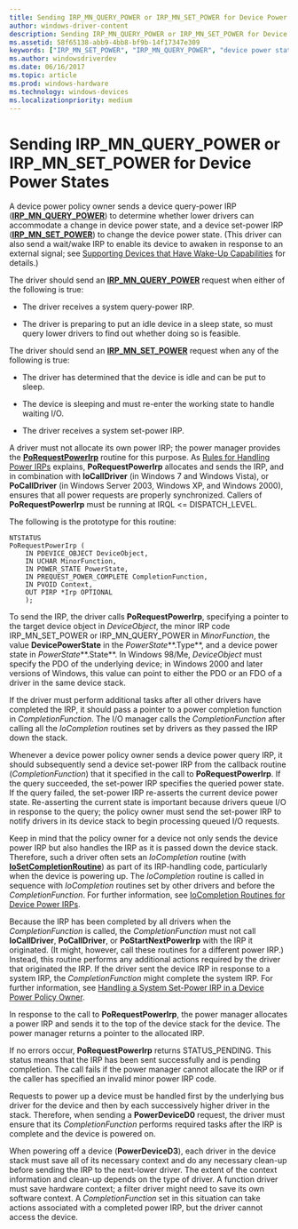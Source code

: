 ```yaml
---
title: Sending IRP_MN_QUERY_POWER or IRP_MN_SET_POWER for Device Power States
author: windows-driver-content
description: Sending IRP_MN_QUERY_POWER or IRP_MN_SET_POWER for Device Power States
ms.assetid: 58f65138-abb9-4bb8-bf9b-14f17347e309
keywords: ["IRP_MN_SET_POWER", "IRP_MN_QUERY_POWER", "device power states WDK kernel", "query-power IRPs WDK power management", "power IRPs WDK kernel , device queries", "querying power state", "queuing IRPs", "device query power IRPs WDK kernel", "sending power state IRPs", "set-power IRPs WDK kernel", "device set power IRPs WDK kernel"]
ms.author: windowsdriverdev
ms.date: 06/16/2017
ms.topic: article
ms.prod: windows-hardware
ms.technology: windows-devices
ms.localizationpriority: medium
---
```


# Sending IRP\_MN\_QUERY\_POWER or IRP\_MN\_SET\_POWER for Device Power States





A device power policy owner sends a device query-power IRP ([**IRP\_MN\_QUERY\_POWER**](https://msdn.microsoft.com/library/windows/hardware/ff551699)) to determine whether lower drivers can accommodate a change in device power state, and a device set-power IRP ([**IRP\_MN\_SET\_POWER**](https://msdn.microsoft.com/library/windows/hardware/ff551744)) to change the device power state. (This driver can also send a wait/wake IRP to enable its device to awaken in response to an external signal; see [Supporting Devices that Have Wake-Up Capabilities](supporting-devices-that-have-wake-up-capabilities.md) for details.)

The driver should send an [**IRP\_MN\_QUERY\_POWER**](https://msdn.microsoft.com/library/windows/hardware/ff551699) request when either of the following is true:

-   The driver receives a system query-power IRP.

-   The driver is preparing to put an idle device in a sleep state, so must query lower drivers to find out whether doing so is feasible.

The driver should send an [**IRP\_MN\_SET\_POWER**](https://msdn.microsoft.com/library/windows/hardware/ff551744) request when any of the following is true:

-   The driver has determined that the device is idle and can be put to sleep.

-   The device is sleeping and must re-enter the working state to handle waiting I/O.

-   The driver receives a system set-power IRP.

A driver must not allocate its own power IRP; the power manager provides the [**PoRequestPowerIrp**](https://msdn.microsoft.com/library/windows/hardware/ff559734) routine for this purpose. As [Rules for Handling Power IRPs](rules-for-handling-power-irps.md) explains, **PoRequestPowerIrp** allocates and sends the IRP, and in combination with **IoCallDriver** (in Windows 7 and Windows Vista), or **PoCallDriver** (in Windows Server 2003, Windows XP, and Windows 2000), ensures that all power requests are properly synchronized. Callers of **PoRequestPowerIrp** must be running at IRQL &lt;= DISPATCH\_LEVEL.

The following is the prototype for this routine:

```
NTSTATUS
PoRequestPowerIrp (
    IN PDEVICE_OBJECT DeviceObject,
    IN UCHAR MinorFunction,
    IN POWER_STATE PowerState,
    IN PREQUEST_POWER_COMPLETE CompletionFunction,
    IN PVOID Context,
    OUT PIRP *Irp OPTIONAL
    );
```

To send the IRP, the driver calls **PoRequestPowerIrp**, specifying a pointer to the target device object in *DeviceObject*, the minor IRP code IRP\_MN\_SET\_POWER or IRP\_MN\_QUERY\_POWER in *MinorFunction*, the value **DevicePowerState** in the *PowerState***.Type**, and a device power state in *PowerState***.State**. In Windows 98/Me, *DeviceObject* must specify the PDO of the underlying device; in Windows 2000 and later versions of Windows, this value can point to either the PDO or an FDO of a driver in the same device stack.

If the driver must perform additional tasks after all other drivers have completed the IRP, it should pass a pointer to a power completion function in *CompletionFunction*. The I/O manager calls the *CompletionFunction* after calling all the *IoCompletion* routines set by drivers as they passed the IRP down the stack.

Whenever a device power policy owner sends a device power query IRP, it should subsequently send a device set-power IRP from the callback routine (*CompletionFunction*) that it specified in the call to **PoRequestPowerIrp**. If the query succeeded, the set-power IRP specifies the queried power state. If the query failed, the set-power IRP re-asserts the current device power state. Re-asserting the current state is important because drivers queue I/O in response to the query; the policy owner must send the set-power IRP to notify drivers in its device stack to begin processing queued I/O requests.

Keep in mind that the policy owner for a device not only sends the device power IRP but also handles the IRP as it is passed down the device stack. Therefore, such a driver often sets an *IoCompletion* routine (with [**IoSetCompletionRoutine**](https://msdn.microsoft.com/library/windows/hardware/ff549679)) as part of its IRP-handling code, particularly when the device is powering up. The *IoCompletion* routine is called in sequence with *IoCompletion* routines set by other drivers and before the *CompletionFunction*. For further information, see [IoCompletion Routines for Device Power IRPs](iocompletion-routines-for-device-power-irps.md).

Because the IRP has been completed by all drivers when the *CompletionFunction* is called, the *CompletionFunction* must not call **IoCallDriver**, **PoCallDriver**, or **PoStartNextPowerIrp** with the IRP it originated. (It might, however, call these routines for a different power IRP.) Instead, this routine performs any additional actions required by the driver that originated the IRP. If the driver sent the device IRP in response to a system IRP, the *CompletionFunction* might complete the system IRP. For further information, see [Handling a System Set-Power IRP in a Device Power Policy Owner](handling-a-system-set-power-irp-in-a-device-power-policy-owner.md).

In response to the call to **PoRequestPowerIrp**, the power manager allocates a power IRP and sends it to the top of the device stack for the device. The power manager returns a pointer to the allocated IRP.

If no errors occur, **PoRequestPowerIrp** returns STATUS\_PENDING. This status means that the IRP has been sent successfully and is pending completion. The call fails if the power manager cannot allocate the IRP or if the caller has specified an invalid minor power IRP code.

Requests to power up a device must be handled first by the underlying bus driver for the device and then by each successively higher driver in the stack. Therefore, when sending a **PowerDeviceD0** request, the driver must ensure that its *CompletionFunction* performs required tasks after the IRP is complete and the device is powered on.

When powering off a device (**PowerDeviceD3**), each driver in the device stack must save all of its necessary context and do any necessary clean-up before sending the IRP to the next-lower driver. The extent of the context information and clean-up depends on the type of driver. A function driver must save hardware context; a filter driver might need to save its own software context. A *CompletionFunction* set in this situation can take actions associated with a completed power IRP, but the driver cannot access the device.

 

 




